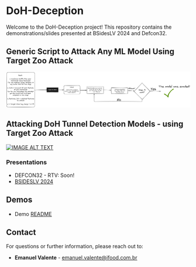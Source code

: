 # DoH-Deception

Welcome to the DoH-Deception project! This repository contains the demonstrations/slides presented at BSidesLV 2024 and Defcon32.

## Generic Script to Attack Any ML Model Using Target Zoo Attack
![Generic Script](./img/methodology.png)

## Attacking DoH Tunnel Detection Models - using Target Zoo Attack
[![IMAGE ALT TEXT](http://img.youtube.com/vi/kHSenZLXVAQ/0.jpg)](https://www.youtube.com/watch?v=kHSenZLXVAQ")

### Presentations
- DEFCON32 - RTV: Soon!
- [BSIDESLV 2024](./BsidesLV_2024_presentation-DoHDecepetion.pdf)

## Demos

- Demo [README](./bsides-demos/README.md)

## Contact
For questions or further information, please reach out to:
- **Emanuel Valente** - [emanuel.valente@ifood.com.br](mailto:emanuel.valente@ifood.com.br)

